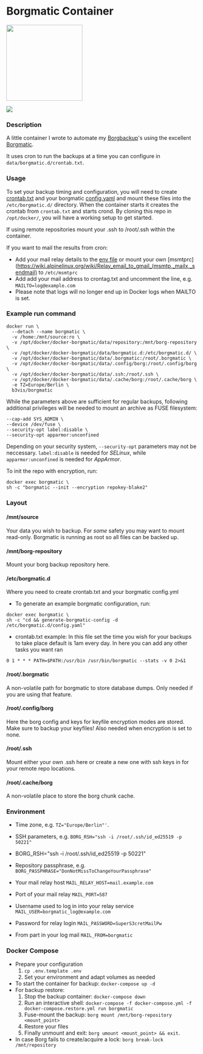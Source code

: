 # Borgmatic Container
<img src="https://camo.githubusercontent.com/24287203ea7c7906b72341780f067ad44408ff99/68747470733a2f2f63646e2e7261776769742e636f6d2f77697474656e2f626f72676d617469632f6d61737465722f7374617469632f626f72676d617469632e737667" width="200" height="200" />

[![](https://images.microbadger.com/badges/image/b3vis/borgmatic.svg)](https://microbadger.com/images/b3vis/borgmatic "Get your own image badge on microbadger.com")

### Description

A little container I wrote to automate my [Borgbackup](https://github.com/borgbackup)'s using the excellent [Borgmatic](https://github.com/witten/borgmatic).

It uses cron to run the backups at a time you can configure in `data/borgmatic.d/crontab.txt`.

### Usage

To set your backup timing and configuration, you will need to create [crontab.txt](data/borgmatic.d/crontab.txt) and your borgmatic [config.yaml](data/borgmatic.d/config.yaml) and mount these files into the `/etc/borgmatic.d/` directory. When the container starts it creates the crontab from `crontab.txt` and starts crond. By cloning this repo in `/opt/docker/`, you will have a working setup to get started. 

If using remote repositories mount your .ssh to /root/.ssh within the container.

If you want to mail the results from cron:
* Add your mail relay details to the [env file](.env.template) or mount your own [msmtprc](https://wiki.alpinelinux.org/wiki/Relay_email_to_gmail_(msmtp,_mailx,_sendmail) to `/etc/msmtprc`
* Add add your mail address to crontag.txt and uncomment the line, e.g. `MAILTO=log@example.com`
* Please note that logs will no longer end up in Docker logs when MAILTO is set.

### Example run command
```
docker run \
  --detach --name borgmatic \
  -v /home:/mnt/source:ro \
  -v /opt/docker/docker-borgmatic/data/repository:/mnt/borg-repository \
  -v /opt/docker/docker-borgmatic/data/borgmatic.d:/etc/borgmatic.d/ \
  -v /opt/docker/docker-borgmatic/data/.borgmatic:/root/.borgmatic \
  -v /opt/docker/docker-borgmatic/data/.config/borg:/root/.config/borg \
  -v /opt/docker/docker-borgmatic/data/.ssh:/root/.ssh \
  -v /opt/docker/docker-borgmatic/data/.cache/borg:/root/.cache/borg \
  -e TZ=Europe/Berlin \
  b3vis/borgmatic
```
While the parameters above are sufficient for regular backups, following additional privileges will be needed to mount an archive as FUSE filesystem:
```
--cap-add SYS_ADMIN \
--device /dev/fuse \
--security-opt label:disable \
--security-opt apparmor:unconfined
```
Depending on your security system, `--security-opt` parameters may not be neccessary. `label:disable` is needed for *SELinux*, while `apparmor:unconfined` is needed for *AppArmor*.

To init the repo with encryption, run:
```
docker exec borgmatic \
sh -c "borgmatic --init --encryption repokey-blake2"
```

### Layout
#### /mnt/source
Your data you wish to backup. For *some* safety you may want to mount read-only. Borgmatic is running as root so all files can be backed up. 
#### /mnt/borg-repository
Mount your borg backup repository here.
#### /etc/borgmatic.d
Where you need to create crontab.txt and your borgmatic config.yml
- To generate an example borgmatic configuration, run:
```
docker exec borgmatic \
sh -c "cd && generate-borgmatic-config -d /etc/borgmatic.d/config.yaml"
```
- crontab.txt example: In this file set the time you wish for your backups to take place default is 1am every day. In here you can add any other tasks you want ran
```
0 1 * * * PATH=$PATH:/usr/bin /usr/bin/borgmatic --stats -v 0 2>&1
```
#### /root/.borgmatic
A non-volatile path for borgmatic to store database dumps. Only needed if you are using that feature.
#### /root/.config/borg
Here the borg config and keys for keyfile encryption modes are stored. Make sure to backup your keyfiles! Also needed when encryption is set to none.
#### /root/.ssh
Mount either your own .ssh here or create a new one with ssh keys in for your remote repo locations.
#### /root/.cache/borg
A non-volatile place to store the borg chunk cache.
### Environment
- Time zone, e.g. `TZ="Europe/Berlin"'`.
- SSH parameters, e.g. `BORG_RSH="ssh -i /root/.ssh/id_ed25519 -p 50221"`
- BORG_RSH="ssh -i /root/.ssh/id_ed25519 -p 50221"
- Repository passphrase, e.g. `BORG_PASSPHRASE="DonNotMissToChangeYourPassphrase"`

- Your mail relay host `MAIL_RELAY_HOST=mail.example.com`
- Port of your mail relay `MAIL_PORT=587`
- Username used to log in into your relay service `MAIL_USER=borgmatic_log@example.com`
- Password for relay login   `MAIL_PASSWORD=SuperS3cretMailPw`
- From part in your log mail `MAIL_FROM=borgmatic`

### Docker Compose
  - Prepare your configuration
    1. `cp .env.template .env`
    2. Set your environment and adapt volumes as needed
  - To start the container for backup: `docker-compose up -d`
  - For backup restore: 
    1. Stop the backup container: `docker-compose down`
    2. Run an interactive shell: `docker-compose -f docker-compose.yml -f docker-compose.restore.yml run borgmatic`
    3. Fuse-mount the backup: `borg mount /mnt/borg-repository <mount_point>`
    4. Restore your files
    5. Finally unmount and exit: `borg umount <mount_point> && exit`.
  - In case Borg fails to create/acquire a lock: `borg break-lock /mnt/repository`
